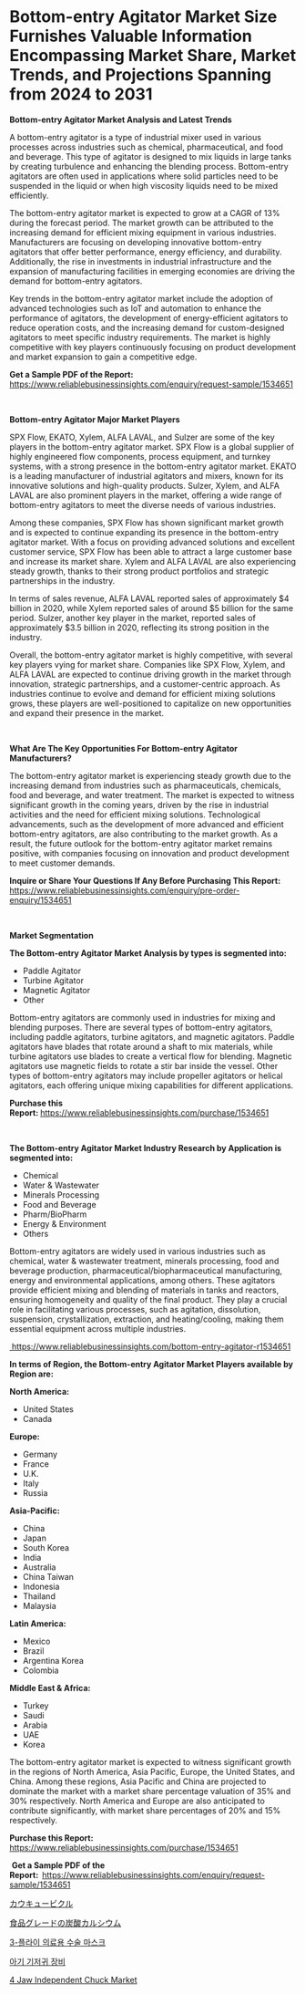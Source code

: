 <p><h1>Bottom-entry Agitator Market Size Furnishes Valuable Information Encompassing Market Share, Market Trends, and Projections Spanning from 2024 to 2031</h1></p><p><strong>Bottom-entry Agitator Market Analysis and Latest Trends</strong></p>
<p><p>A bottom-entry agitator is a type of industrial mixer used in various processes across industries such as chemical, pharmaceutical, and food and beverage. This type of agitator is designed to mix liquids in large tanks by creating turbulence and enhancing the blending process. Bottom-entry agitators are often used in applications where solid particles need to be suspended in the liquid or when high viscosity liquids need to be mixed efficiently.</p><p>The bottom-entry agitator market is expected to grow at a CAGR of 13% during the forecast period. The market growth can be attributed to the increasing demand for efficient mixing equipment in various industries. Manufacturers are focusing on developing innovative bottom-entry agitators that offer better performance, energy efficiency, and durability. Additionally, the rise in investments in industrial infrastructure and the expansion of manufacturing facilities in emerging economies are driving the demand for bottom-entry agitators.</p><p>Key trends in the bottom-entry agitator market include the adoption of advanced technologies such as IoT and automation to enhance the performance of agitators, the development of energy-efficient agitators to reduce operation costs, and the increasing demand for custom-designed agitators to meet specific industry requirements. The market is highly competitive with key players continuously focusing on product development and market expansion to gain a competitive edge.</p></p>
<p><strong>Get a Sample PDF of the Report:&nbsp;</strong> <a href="https://www.reliablebusinessinsights.com/enquiry/request-sample/1534651">https://www.reliablebusinessinsights.com/enquiry/request-sample/1534651</a></p>
<p>&nbsp;</p>
<p><strong>Bottom-entry Agitator Major Market Players</strong></p>
<p><p>SPX Flow, EKATO, Xylem, ALFA LAVAL, and Sulzer are some of the key players in the bottom-entry agitator market. SPX Flow is a global supplier of highly engineered flow components, process equipment, and turnkey systems, with a strong presence in the bottom-entry agitator market. EKATO is a leading manufacturer of industrial agitators and mixers, known for its innovative solutions and high-quality products. Sulzer, Xylem, and ALFA LAVAL are also prominent players in the market, offering a wide range of bottom-entry agitators to meet the diverse needs of various industries.</p><p>Among these companies, SPX Flow has shown significant market growth and is expected to continue expanding its presence in the bottom-entry agitator market. With a focus on providing advanced solutions and excellent customer service, SPX Flow has been able to attract a large customer base and increase its market share. Xylem and ALFA LAVAL are also experiencing steady growth, thanks to their strong product portfolios and strategic partnerships in the industry.</p><p>In terms of sales revenue, ALFA LAVAL reported sales of approximately $4 billion in 2020, while Xylem reported sales of around $5 billion for the same period. Sulzer, another key player in the market, reported sales of approximately $3.5 billion in 2020, reflecting its strong position in the industry.</p><p>Overall, the bottom-entry agitator market is highly competitive, with several key players vying for market share. Companies like SPX Flow, Xylem, and ALFA LAVAL are expected to continue driving growth in the market through innovation, strategic partnerships, and a customer-centric approach. As industries continue to evolve and demand for efficient mixing solutions grows, these players are well-positioned to capitalize on new opportunities and expand their presence in the market.</p></p>
<p>&nbsp;</p>
<p><strong>What Are The Key Opportunities For Bottom-entry Agitator Manufacturers?</strong></p>
<p><p>The bottom-entry agitator market is experiencing steady growth due to the increasing demand from industries such as pharmaceuticals, chemicals, food and beverage, and water treatment. The market is expected to witness significant growth in the coming years, driven by the rise in industrial activities and the need for efficient mixing solutions. Technological advancements, such as the development of more advanced and efficient bottom-entry agitators, are also contributing to the market growth. As a result, the future outlook for the bottom-entry agitator market remains positive, with companies focusing on innovation and product development to meet customer demands.</p></p>
<p><strong>Inquire or Share Your Questions If Any Before Purchasing This Report:</strong> <a href="https://www.reliablebusinessinsights.com/enquiry/pre-order-enquiry/1534651">https://www.reliablebusinessinsights.com/enquiry/pre-order-enquiry/1534651</a></p>
<p>&nbsp;</p>
<p><strong>Market Segmentation</strong></p>
<p><strong>The Bottom-entry Agitator Market Analysis by types is segmented into:</strong></p>
<p><ul><li>Paddle Agitator</li><li>Turbine Agitator</li><li>Magnetic Agitator</li><li>Other</li></ul></p>
<p><p>Bottom-entry agitators are commonly used in industries for mixing and blending purposes. There are several types of bottom-entry agitators, including paddle agitators, turbine agitators, and magnetic agitators. Paddle agitators have blades that rotate around a shaft to mix materials, while turbine agitators use blades to create a vertical flow for blending. Magnetic agitators use magnetic fields to rotate a stir bar inside the vessel. Other types of bottom-entry agitators may include propeller agitators or helical agitators, each offering unique mixing capabilities for different applications.</p></p>
<p><strong>Purchase this Report:&nbsp;</strong><a href="https://www.reliablebusinessinsights.com/purchase/1534651">https://www.reliablebusinessinsights.com/purchase/1534651</a></p>
<p>&nbsp;</p>
<p><strong>The Bottom-entry Agitator Market Industry Research by Application is segmented into:</strong></p>
<p><ul><li>Chemical</li><li>Water & Wastewater</li><li>Minerals Processing</li><li>Food and Beverage</li><li>Pharm/BioPharm</li><li>Energy & Environment</li><li>Others</li></ul></p>
<p><p>Bottom-entry agitators are widely used in various industries such as chemical, water & wastewater treatment, minerals processing, food and beverage production, pharmaceutical/biopharmaceutical manufacturing, energy and environmental applications, among others. These agitators provide efficient mixing and blending of materials in tanks and reactors, ensuring homogeneity and quality of the final product. They play a crucial role in facilitating various processes, such as agitation, dissolution, suspension, crystallization, extraction, and heating/cooling, making them essential equipment across multiple industries.</p></p>
<p><a href="https://www.reliablebusinessinsights.com/bottom-entry-agitator-r1534651">&nbsp;https://www.reliablebusinessinsights.com/bottom-entry-agitator-r1534651</a></p>
<p><strong>In terms of Region, the Bottom-entry Agitator Market Players available by Region are:</strong></p>
<p>
    <p> <strong> North America: </strong>
        <ul>
            <li>United States</li>
            <li>Canada</li>
        </ul>
        </p> 
    <p> <strong> Europe: </strong>
        <ul>
            <li>Germany</li>
            <li>France</li>
            <li>U.K.</li>
            <li>Italy</li>
            <li>Russia</li>
        </ul>
        </p> 
    <p> <strong> Asia-Pacific: </strong>
        <ul>
            <li>China</li>
            <li>Japan</li>
            <li>South Korea</li>
            <li>India</li>
            <li>Australia</li>
            <li>China Taiwan</li>
            <li>Indonesia</li>
            <li>Thailand</li>
            <li>Malaysia</li>
        </ul>
        </p> 
    <p> <strong> Latin America: </strong>
        <ul>
            <li>Mexico</li>
            <li>Brazil</li>
            <li>Argentina Korea</li>
            <li>Colombia</li>
        </ul>
        </p> 
    <p> <strong> Middle East & Africa: </strong>
        <ul>
            <li>Turkey</li>
            <li>Saudi</li>
            <li>Arabia</li>
            <li>UAE</li>
            <li>Korea</li>
        </ul>
    </p>
    </p>
<p><p>The bottom-entry agitator market is expected to witness significant growth in the regions of North America, Asia Pacific, Europe, the United States, and China. Among these regions, Asia Pacific and China are projected to dominate the market with a market share percentage valuation of 35% and 30% respectively. North America and Europe are also anticipated to contribute significantly, with market share percentages of 20% and 15% respectively.</p></p>
<p><strong>Purchase this Report: </strong><a href="https://www.reliablebusinessinsights.com/purchase/1534651">https://www.reliablebusinessinsights.com/purchase/1534651</a></p>
<p>&nbsp;<strong>Get a Sample PDF of the Report:&nbsp;&nbsp;</strong><a href="https://www.reliablebusinessinsights.com/enquiry/request-sample/1534651">https://www.reliablebusinessinsights.com/enquiry/request-sample/1534651</a></p>
<p><strong></strong></p>
<p><p><a href="https://github.com/DeonBoer2023/Market-Research-Report-List-1/blob/main/9504757162414.md">カウキュービクル</a></p><p><a href="https://github.com/dawson566/Market-Research-Report-List-2/blob/main/7312376162413.md">食品グレードの炭酸カルシウム</a></p><p><a href="https://github.com/puputanisa684/Market-Research-Report-List-1/blob/main/9749644174858.md">3-플라이 의료용 수술 마스크</a></p><p><a href="https://github.com/bossladyaries0/Market-Research-Report-List-1/blob/main/6335773174859.md">아기 기저귀 장비</a></p><p><a href="https://github.com/jhcraigie/Market-Research-Report-List-4/blob/main/4-jaw-independent-chuck-market.md">4 Jaw Independent Chuck Market</a></p></p>